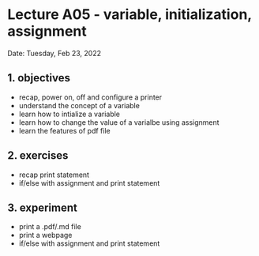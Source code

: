 # Lecture A05 - variable, initialization, assignment

Date: Tuesday, Feb 23, 2022

## 1. objectives
- recap, power on, off and configure a printer
- understand the concept of a variable
- learn how to intialize a variable
- learn how to change the value of a varialbe using assignment
- learn the features of pdf file

## 2. exercises
- recap print statement
- if/else with assignment and print statement

## 3. experiment
- print a .pdf/.md file
- print a webpage
- if/else with assignment and print statement
